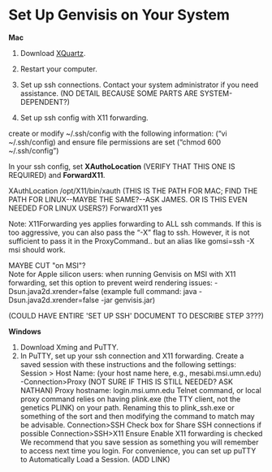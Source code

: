 # Set Up Genvisis on Your System

**Mac** 
1. Download [XQuartz](https://www.xquartz.org/).
2. Restart your computer.
3. Set up ssh connections. Contact your system administrator if you need assistance. (NO DETAIL BECAUSE SOME PARTS ARE SYSTEM-DEPENDENT?)

4. Set up ssh config with X11 forwarding.

create or modify ~/.ssh/config with the following information: (“vi ~/.ssh/config) and ensure file permissions are set (“chmod 600 ~/.ssh/config”)

In your ssh config, set **XAuthoLocation** (VERIFY THAT THIS ONE IS REQUIRED) and **ForwardX11**.

XAuthLocation /opt/X11/bin/xauth (THIS IS THE PATH FOR MAC; FIND THE PATH FOR LINUX--MAYBE THE SAME?--ASK JAMES. OR IS THIS EVEN NEEDED FOR LINUX USERS?)
ForwardX11 yes

Note: X11Forwarding yes applies forwarding to ALL ssh commands. If this is too aggressive, you can also pass the “-X” flag to ssh. However, it is not sufficient to pass it in the ProxyCommand.. but an alias like gomsi=ssh -X msi should work.

MAYBE CUT "on MSI"?  
Note for Apple silicon users: when running Genvisis on MSI with X11 forwarding, set this option to prevent weird rendering issues: -Dsun.java2d.xrender=false (example full command: java -Dsun.java2d.xrender=false -jar genvisis.jar)

(COULD HAVE ENTIRE 'SET UP SSH' DOCUMENT TO DESCRIBE STEP 3???)




**Windows**
1. Download Xming and PuTTY.
2. In PuTTY, set up your ssh connection and X11 forwarding. Create a saved session with these instructions and the following settings:
Session > Host Name: (your host name here, e.g., mesabi.msi.umn.edu)
-Connection>Proxy (NOT SURE IF THIS IS STILL NEEDED? ASK NATHAN)
Proxy hostname: login.msi.umn.edu
Telnet command, or local proxy command  relies on having plink.exe (the TTY client, not the genetics PLINK) on your path. Renaming this to plink_ssh.exe or something of the sort and then modifying the command to match may be advisable.
Connection>SSH
Check box for Share SSH connections if possible
Connection>SSH>X11
Ensure Enable X11 forwarding is checked
We recommend that you save session as something you will remember to access next time you login. 
For convenience, you can set up puTTY to Automatically Load a Session. (ADD LINK)





